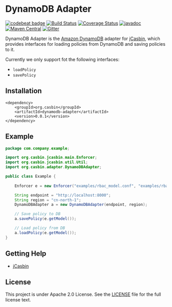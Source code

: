 DynamoDB Adapter
====
[![codebeat badge](https://codebeat.co/badges/3afbd52e-7666-4e00-8107-5a34943c1733)](https://codebeat.co/projects/github-com-jcasbin-dynamodb-adapter-master)
[![Build Status](https://github.com/jcasbin/dynamodb-adapter/workflows/build/badge.svg)](https://github.com/jcasbin/dynamodb-adapter/actions)
[![Coverage Status](https://coveralls.io/repos/github/jcasbin/dynamodb-adapter/badge.svg?branch=master)](https://coveralls.io/github/jcasbin/dynamodb-adapter?branch=master)
[![javadoc](https://javadoc.io/badge2/org.casbin/dynamodb-adapter/javadoc.svg)](https://javadoc.io/doc/org.casbin/dynamodb-adapter)
[![Maven Central](https://img.shields.io/maven-central/v/org.casbin/dynamodb-adapter.svg)](https://mvnrepository.com/artifact/org.casbin/dynamodb-adapter/latest)
[![Gitter](https://badges.gitter.im/Join%20Chat.svg)](https://gitter.im/casbin/lobby)

DynamoDB Adapter is the [Amazon DynamoDB](https://en.wikipedia.org/wiki/Amazon_DynamoDB) adapter for [jCasbin](https://github.com/casbin/jcasbin), which provides interfaces for loading policies from DynamoDB and saving policies to it. 

Currently we only support fot the following interfaces:
- `loadPolicy`
- `savePolicy`

## Installation
```
<dependency>
    <groupId>org.casbin</groupId>
    <artifactId>dynamodb-adapter</artifactId>
    <version>0.0.1</version>
</dependency>

```

## Example
```java
package com.company.example;

import org.casbin.jcasbin.main.Enforcer;
import org.casbin.jcasbin.util.Util;
import org.casbin.adapter.DynamoDBAdapter;

public class Example {
    
    Enforcer e = new Enforcer("examples/rbac_model.conf", "examples/rbac_policy.csv");

    String endpoint = "http://localhost:8000";
    String region = "cn-north-1";
    DynamoDBAdapter a = new DynamoDBAdapter(endpoint, region);

    // Save policy to DB
    a.savePolicy(e.getModel());

    // Load policy from DB
    a.loadPolicy(e.getModel());
}
```

## Getting Help

- [jCasbin](https://github.com/casbin/jcasbin)

## License

This project is under Apache 2.0 License. See the [LICENSE](LICENSE) file for the full license text.